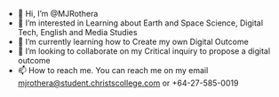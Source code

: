 - 👋 Hi, I’m @MJRothera
- 👀 I’m interested in Learning about Earth and Space Science, Digital Tech, English and Media Studies
- 🌱 I’m currently learning how to Create my own Digital Outcome
- 💞️ I’m looking to collaborate on my Critical inquiry to propose a digital outcome
- 📫 How to reach me. You can reach me on my email mjrothera@student.christscollege.com or +64-27-585-0019

<!---
MJRothera/MJRothera is a ✨ special ✨ repository because its `README.md` (this file) appears on your GitHub profile.
You can click the Preview link to take a look at your changes.
--->
